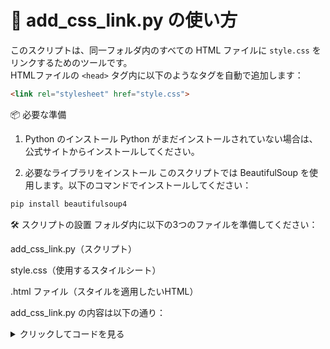 # 📄 add_css_link.py の使い方

このスクリプトは、同一フォルダ内のすべての HTML ファイルに `style.css` をリンクするためのツールです。  
HTMLファイルの `<head>` タグ内に以下のようなタグを自動で追加します：

```html
<link rel="stylesheet" href="style.css">
```

📦 必要な準備

1. Python のインストール
Python がまだインストールされていない場合は、公式サイトからインストールしてください。

2. 必要なライブラリをインストール
このスクリプトでは BeautifulSoup を使用します。以下のコマンドでインストールしてください：

```bash
pip install beautifulsoup4
```

🛠 スクリプトの設置
フォルダ内に以下の3つのファイルを準備してください：

add_css_link.py（スクリプト）

style.css（使用するスタイルシート）

.html ファイル（スタイルを適用したいHTML）

add_css_link.py の内容は以下の通り：

<details> <summary>クリックしてコードを見る</summary>
```python
import os
from bs4 import BeautifulSoup

for filename in os.listdir("."):
    if filename.endswith(".html"):
        with open(filename, "r", encoding="utf-8") as file:
            soup = BeautifulSoup(file, "html.parser")

        if soup.find("link", href="style.css"):
            print(f"{filename} はすでに style.css をリンクしています。スキップします。")
            continue

        head = soup.find("head")
        if not head:
            print(f"{filename} に <head> タグが見つかりません。スキップします。")
            continue

        new_link = soup.new_tag("link", rel="stylesheet", href="style.css")
        head.append(new_link)

        with open(filename, "w", encoding="utf-8") as file:
            file.write(str(soup.prettify()))

        print(f"{filename} に style.css のリンクを追加しました。")

```
</details>

▶ 実行方法
ターミナルやコマンドプロンプトを開きます。

スクリプトとHTMLファイルがあるディレクトリに移動します：

```bash
cd /path/to/your/folder
```

スクリプトを実行します：

```bash
python add_css_link.py
```

✅ 動作確認
実行後、各HTMLファイルの `<head>` に次のタグが追加されているか確認してください：

```html
<link rel="stylesheet" href="style.css">
```

ブラウザでHTMLを開くと、style.css のデザインが反映されます。

💡 注意事項
すでに style.css がリンクされている場合、スクリプトは重複追加しません。

<head> タグが存在しないHTMLファイルはスキップされます。

必要に応じて .css のファイル名や挿入場所をカスタマイズできます。
